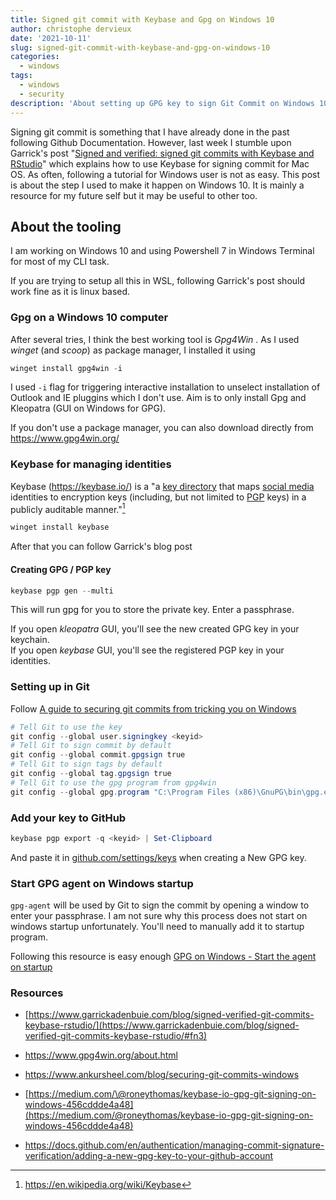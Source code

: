 ```yaml
---
title: Signed git commit with Keybase and Gpg on Windows 10
author: christophe dervieux
date: '2021-10-11'
slug: signed-git-commit-with-keybase-and-gpg-on-windows-10
categories:
  - windows
tags:
  - windows
  - security
description: 'About setting up GPG key to sign Git Commit on Windows 10'
---
```


Signing git commit is something that I have already done in the past following Github Documentation. However, last week I stumble upon Garrick's post "[Signed and verified: signed git commits with Keybase and RStudio](https://www.garrickadenbuie.com/blog/signed-verified-git-commits-keybase-rstudio/)" which explains how to use Keybase for signing commit for Mac OS. As often, following a tutorial for Windows user is not as easy. This post is about the step I used to make it happen on Windows 10. It is mainly a resource for my future self but it may be useful to other too. 

## About the tooling

I am working on Windows 10 and using Powershell 7 in Windows Terminal for most of my CLI task.

If you are trying to setup all this in WSL, following Garrick's post should work fine as it is linux based.

### Gpg on a Windows 10 computer

After several tries, I think the best working tool is *Gpg4Win* . As I used *winget* (and *scoop*) as package manager, I installed it using

``` powershell
winget install gpg4win -i
```

I used `-i` flag for triggering interactive installation to unselect installation of Outlook and IE pluggins which I don't use. Aim is to only install Gpg and Kleopatra (GUI on Windows for GPG).

If you don't use a package manager, you can also download directly from <https://www.gpg4win.org/>

### Keybase for managing identities

Keybase (<https://keybase.io/>) is a "a [key directory](https://en.wikipedia.org/wiki/Key_server_(cryptographic) "Key server (cryptographic)") that maps [social media](https://en.wikipedia.org/wiki/Social_media "Social media") identities to encryption keys (including, but not limited to [PGP](https://en.wikipedia.org/wiki/Pretty_Good_Privacy "Pretty Good Privacy") keys) in a publicly auditable manner."[^1]

[^1]: <https://en.wikipedia.org/wiki/Keybase>

``` powershell
winget install keybase
```

After that you can follow Garrick's blog post

#### Creating GPG / PGP key

``` powershell
keybase pgp gen --multi
```

This will run gpg for you to store the private key. Enter a passphrase.

If you open *kleopatra* GUI, you'll see the new created GPG key in your keychain.  
If you open *keybase* GUI, you'll see the registered PGP key in your identities.

### Setting up in Git

Follow [A guide to securing git commits from tricking you on Windows](https://www.ankursheel.com/blog/securing-git-commits-windows)

``` powershell
# Tell Git to use the key
git config --global user.signingkey <keyid>
# Tell Git to sign commit by default
git config --global commit.gpgsign true
# Tell Git to sign tags by default
git config --global tag.gpgsign true
# Tell Git to use the gpg program from gpg4win
git config --global gpg.program "C:\Program Files (x86)\GnuPG\bin\gpg.exe"
```

### **Add your key to GitHub**

``` powershell
keybase pgp export -q <keyid> | Set-Clipboard
```

And paste it in [github.com/settings/keys](https://github.com/settings/keys) when creating a New GPG key.

### Start GPG agent on Windows startup

`gpg-agent` will be used by Git to sign the commit by opening a window to enter your passphrase. I am not sure why this process does not start on windows startup unfortunately. You'll need to manually add it to startup program. 

Following this resource is easy enough [GPG on Windows - Start the agent on startup](https://gist.github.com/matusnovak/302c7b003043849337f94518a71df777#start-the-agent-on-startup)

### Resources 

-   [https://www.garrickadenbuie.com/blog/signed-verified-git-commits-keybase-rstudio/](https://www.garrickadenbuie.com/blog/signed-verified-git-commits-keybase-rstudio/#fn3)

-   <https://www.gpg4win.org/about.html>

-   <https://www.ankursheel.com/blog/securing-git-commits-windows>

-   [https://medium.com/\@roneythomas/keybase-io-gpg-git-signing-on-windows-456cddde4a48](https://medium.com/@roneythomas/keybase-io-gpg-git-signing-on-windows-456cddde4a48)

-   <https://docs.github.com/en/authentication/managing-commit-signature-verification/adding-a-new-gpg-key-to-your-github-account>
